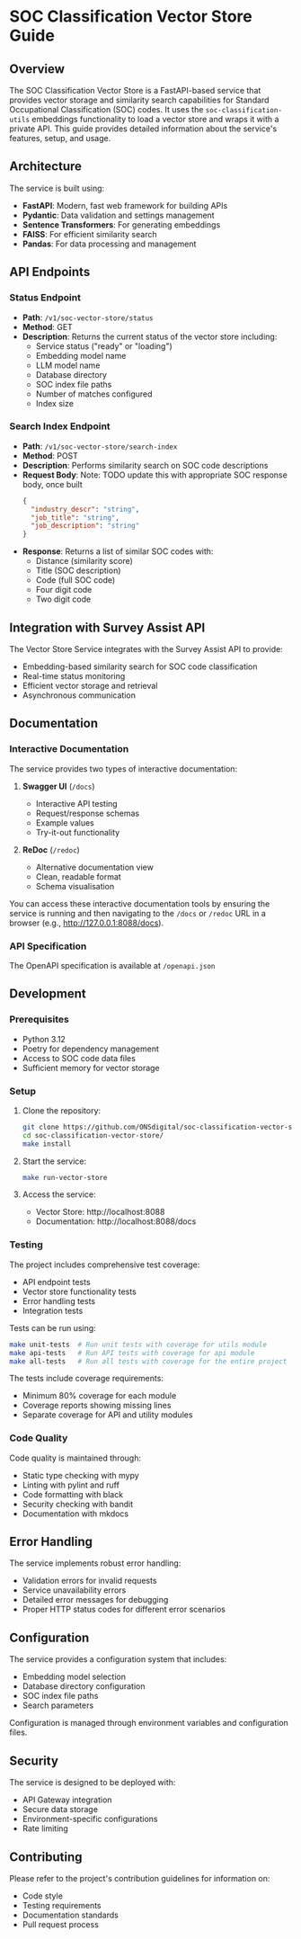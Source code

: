 # SOC Classification Vector Store Guide

## Overview

The SOC Classification Vector Store is a FastAPI-based service that provides vector storage and similarity search capabilities for Standard Occupational Classification (SOC) codes. It uses the `soc-classification-utils` embeddings functionality to load a vector store and wraps it with a private API. This guide provides detailed information about the service's features, setup, and usage.

## Architecture

The service is built using:
- **FastAPI**: Modern, fast web framework for building APIs
- **Pydantic**: Data validation and settings management
- **Sentence Transformers**: For generating embeddings
- **FAISS**: For efficient similarity search
- **Pandas**: For data processing and management

## API Endpoints

### Status Endpoint
- **Path**: `/v1/soc-vector-store/status`
- **Method**: GET
- **Description**: Returns the current status of the vector store including:
  - Service status ("ready" or "loading")
  - Embedding model name
  - LLM model name
  - Database directory
  - SOC index file paths
  - Number of matches configured
  - Index size

### Search Index Endpoint
- **Path**: `/v1/soc-vector-store/search-index`
- **Method**: POST
- **Description**: Performs similarity search on SOC code descriptions
- **Request Body**: Note: TODO update this with appropriate SOC response body, once built
  ```json
  {
    "industry_descr": "string",
    "job_title": "string",
    "job_description": "string"
  }
  ```
- **Response**: Returns a list of similar SOC codes with:
  - Distance (similarity score)
  - Title (SOC description)
  - Code (full SOC code)
  - Four digit code
  - Two digit code

## Integration with Survey Assist API

The Vector Store Service integrates with the Survey Assist API to provide:
- Embedding-based similarity search for SOC code classification
- Real-time status monitoring
- Efficient vector storage and retrieval
- Asynchronous communication

## Documentation

### Interactive Documentation
The service provides two types of interactive documentation:
1. **Swagger UI** (`/docs`)
   - Interactive API testing
   - Request/response schemas
   - Example values
   - Try-it-out functionality

2. **ReDoc** (`/redoc`)
   - Alternative documentation view
   - Clean, readable format
   - Schema visualisation

You can access these interactive documentation tools by ensuring the service is running and then navigating to the `/docs` or `/redoc` URL in a browser (e.g., http://127.0.0.1:8088/docs).

### API Specification
The OpenAPI specification is available at `/openapi.json`

## Development

### Prerequisites
- Python 3.12
- Poetry for dependency management
- Access to SOC code data files
- Sufficient memory for vector storage

### Setup
1. Clone the repository:
   ```bash
   git clone https://github.com/ONSdigital/soc-classification-vector-store.git
   cd soc-classification-vector-store/
   make install
   ```

2. Start the service:
   ```bash
   make run-vector-store
   ```

3. Access the service:
   - Vector Store: http://localhost:8088
   - Documentation: http://localhost:8088/docs

### Testing
The project includes comprehensive test coverage:
- API endpoint tests
- Vector store functionality tests
- Error handling tests
- Integration tests

Tests can be run using:
```bash
make unit-tests  # Run unit tests with coverage for utils module
make api-tests   # Run API tests with coverage for api module
make all-tests   # Run all tests with coverage for the entire project
```

The tests include coverage requirements:
- Minimum 80% coverage for each module
- Coverage reports showing missing lines
- Separate coverage for API and utility modules

### Code Quality
Code quality is maintained through:
- Static type checking with mypy
- Linting with pylint and ruff
- Code formatting with black
- Security checking with bandit
- Documentation with mkdocs

## Error Handling

The service implements robust error handling:
- Validation errors for invalid requests
- Service unavailability errors
- Detailed error messages for debugging
- Proper HTTP status codes for different error scenarios

## Configuration

The service provides a configuration system that includes:
- Embedding model selection
- Database directory configuration
- SOC index file paths
- Search parameters

Configuration is managed through environment variables and configuration files.

## Security

The service is designed to be deployed with:
- API Gateway integration
- Secure data storage
- Environment-specific configurations
- Rate limiting

## Contributing

Please refer to the project's contribution guidelines for information on:
- Code style
- Testing requirements
- Documentation standards
- Pull request process
